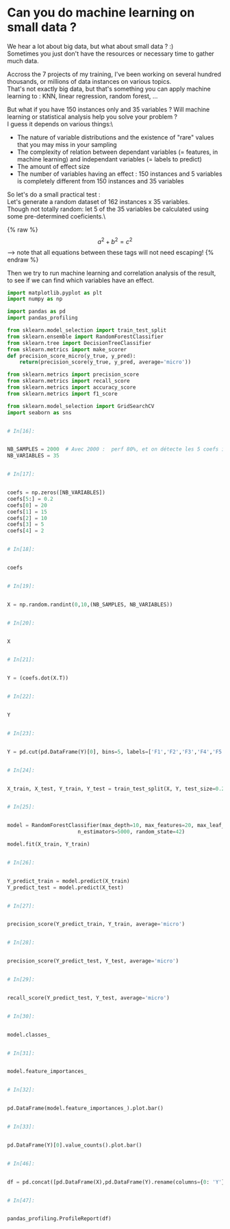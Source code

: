 # Can you do machine learning on small data ?
We hear a lot about big data, but what about small data ? :)\
Sometimes you just don't have the resources or necessary time to gather much data.

Accross the 7 projects of my training, I've been working on several hundred thousands, or millions of data instances on various topics.\
That's not exactly big data, but that's something you can apply machine learning to : KNN, linear regression, random forest, ...

But what if you have 150 instances only and 35 variables ? Will machine learning or statistical analysis help you solve your problem ?\
I guess it depends on various things:\
- The nature of variable distributions and the existence of "rare" values that you may miss in your sampling
- The complexity of relation between dependant variables (= features, in machine learning) and independant variables (= labels to predict)
- The amount of effect size
- The number of variables having an effect : 150 instances and 5 variables is completely different from 150 instances and 35 variables

So let's do a small practical test :\
Let's generate a random dataset of 162 instances x 35 variables.\
Though not totally random: let 5 of the 35 variables be calculated using some pre-determined coeficients.\

 {% raw %}
  $$a^2 + b^2 = c^2$$ --> note that all equations between these tags will not need escaping! 
 {% endraw %}

Then we try to run machine learning and correlation analysis of the result, to see if we can find which variables have an effect.

```python
import matplotlib.pyplot as plt
import numpy as np

import pandas as pd
import pandas_profiling

from sklearn.model_selection import train_test_split
from sklearn.ensemble import RandomForestClassifier
from sklearn.tree import DecisionTreeClassifier
from sklearn.metrics import make_scorer
def precision_score_micro(y_true, y_pred):
    return(precision_score(y_true, y_pred, average='micro'))

from sklearn.metrics import precision_score
from sklearn.metrics import recall_score
from sklearn.metrics import accuracy_score
from sklearn.metrics import f1_score

from sklearn.model_selection import GridSearchCV
import seaborn as sns


# In[16]:


NB_SAMPLES = 2000  # Avec 2000 :  perf 80%, et on détecte les 5 coefs importants.  Avec 161 : perf 57% et on ne détecte que les 3 premiers coefs
NB_VARIABLES = 35


# In[17]:


coefs = np.zeros([NB_VARIABLES])
coefs[5:] = 0.2
coefs[0] = 20
coefs[1] = 15
coefs[2] = 10
coefs[3] = 5
coefs[4] = 2


# In[18]:


coefs


# In[19]:


X = np.random.randint(0,10,(NB_SAMPLES, NB_VARIABLES))


# In[20]:


X


# In[21]:


Y = (coefs.dot(X.T))


# In[22]:


Y


# In[23]:


Y = pd.cut(pd.DataFrame(Y)[0], bins=5, labels=['F1','F2','F3','F4','F5']).to_numpy()


# In[24]:


X_train, X_test, Y_train, Y_test = train_test_split(X, Y, test_size=0.2, random_state=42, shuffle = True)


# In[25]:


model = RandomForestClassifier(max_depth=10, max_features=20, max_leaf_nodes=50,
                       n_estimators=5000, random_state=42) 

model.fit(X_train, Y_train)


# In[26]:


Y_predict_train = model.predict(X_train)
Y_predict_test = model.predict(X_test)


# In[27]:


precision_score(Y_predict_train, Y_train, average='micro')


# In[28]:


precision_score(Y_predict_test, Y_test, average='micro')


# In[29]:


recall_score(Y_predict_test, Y_test, average='micro')


# In[30]:


model.classes_


# In[31]:


model.feature_importances_


# In[32]:


pd.DataFrame(model.feature_importances_).plot.bar()


# In[33]:


pd.DataFrame(Y)[0].value_counts().plot.bar()


# In[46]:


df = pd.concat([pd.DataFrame(X),pd.DataFrame(Y).rename(columns={0: 'Y'})], axis=1)


# In[47]:


pandas_profiling.ProfileReport(df)

```


